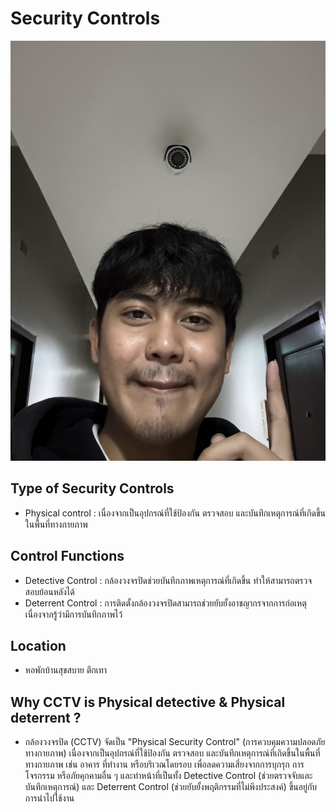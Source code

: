 # Security Controls
![CCTV](img/S__6201401.jpg)
## Type of Security Controls
- Physical control : เนื่องจากเป็นอุปกรณ์ที่ใช้ป้องกัน ตรวจสอบ และบันทึกเหตุการณ์ที่เกิดขึ้นในพื้นที่ทางกายภาพ

## Control Functions
- Detective Control : กล้องวงจรปิดช่วยบันทึกภาพเหตุการณ์ที่เกิดขึ้น ทำให้สามารถตรวจสอบย้อนหลังได้
- Deterrent Control : การติดตั้งกล้องวงจรปิดสามารถช่วยยับยั้งอาชญากรจากการก่อเหตุ เนื่องจากรู้ว่ามีการบันทึกภาพไว้

## Location
- หอพักบ้านสุขสบาย ตึกเทา
  
## Why CCTV is Physical detective & Physical deterrent ? 
- กล้องวงจรปิด (CCTV) จัดเป็น "Physical Security Control" (การควบคุมความปลอดภัยทางกายภาพ) เนื่องจากเป็นอุปกรณ์ที่ใช้ป้องกัน ตรวจสอบ และบันทึกเหตุการณ์ที่เกิดขึ้นในพื้นที่ทางกายภาพ เช่น อาคาร ที่ทำงาน หรือบริเวณโดยรอบ เพื่อลดความเสี่ยงจากการบุกรุก การโจรกรรม หรือภัยคุกคามอื่น ๆ และทำหน้าที่เป็นทั้ง Detective Control (ช่วยตรวจจับและบันทึกเหตุการณ์) และ Deterrent Control (ช่วยยับยั้งพฤติกรรมที่ไม่พึงประสงค์) ขึ้นอยู่กับการนำไปใช้งาน
